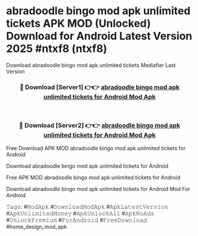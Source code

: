 # abradoodle bingo mod apk unlimited tickets APK MOD (Unlocked) Download for Android Latest Version 2025 #ntxf8 (ntxf8)
Download abradoodle bingo mod apk unlimited tickets Mediafier Last Version

<div align="center">
<h3>🔴 Download [Server1] 👉👉 <a href="https://app.mediaupload.pro?title=abradoodle_bingo_mod_apk_unlimited_tickets&ref=24F">abradoodle bingo mod apk unlimited tickets for Android Mod Apk</a></h3><br>

<h3>🔴 Download [Server2] 👉👉 <a href="https://app.mediaupload.pro?title=abradoodle_bingo_mod_apk_unlimited_tickets&ref=24F">abradoodle bingo mod apk unlimited tickets for Android Mod Apk</a></h3>
</div>


Free Download APK MOD abradoodle bingo mod apk unlimited tickets for Android

Download abradoodle bingo mod apk unlimited tickets for Android 

Free APK MOD abradoodle bingo mod apk unlimited tickets for Android 

Download abradoodle bingo mod apk unlimited tickets for Android Mod For Android

𝚃𝚊𝚐𝚜: #𝙼𝚘𝚍𝙰𝚙𝚔 #𝙳𝚘𝚠𝚗𝚕𝚘𝚊𝚍𝙼𝚘𝚍𝙰𝚙𝚔 #𝙰𝚙𝚔𝙻𝚊𝚝𝚎𝚜𝚝𝚅𝚎𝚛𝚜𝚒𝚘𝚗 #𝙰𝚙𝚔𝚄𝚗𝚕𝚒𝚖𝚒𝚝𝚎𝚍𝙼𝚘𝚗𝚎𝚢 #𝙰𝚙𝚔𝚄𝚗𝚕𝚘𝚌𝚔𝙰𝚕𝚕 #𝙰𝚙𝚔𝙽𝚘𝙰𝚍𝚜 #𝚄𝚗𝚕𝚘𝚌𝚔𝙿𝚛𝚎𝚖𝚒𝚞𝚖 #𝙵𝚘𝚛𝙰𝚗𝚍𝚛𝚘𝚒𝚍 #𝙵𝚛𝚎𝚎𝙳𝚘𝚠𝚗𝚕𝚘𝚊𝚍 #home_design_mod_apk